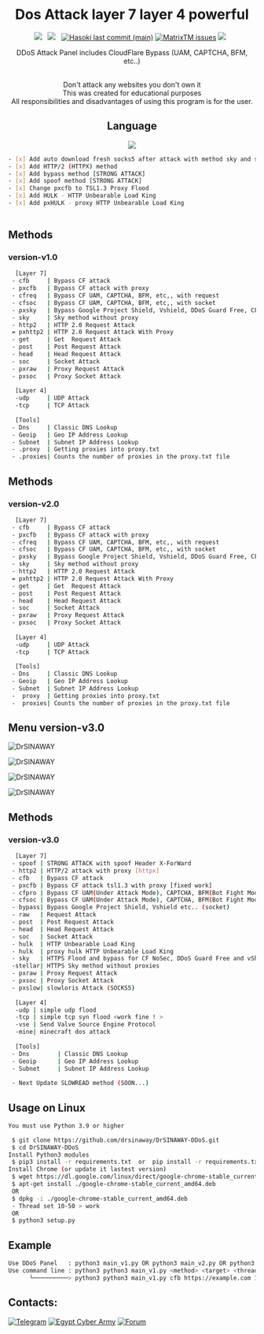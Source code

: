 <div align=center>
 
# Dos Attack layer 7 layer 4 powerful
 <p>
 <img src="https://img.shields.io/github/stars/cutipu/HASOKI?color=%23DF0067&style=for-the-badge"/> &nbsp;
 <img src="https://img.shields.io/github/forks/cutipu/HASOKI?color=%239999FF&style=for-the-badge"/> &nbsp;
  <a href="#"><img alt="Hasoki last commit (main)" src="https://img.shields.io/github/last-commit/cutipu/HASOKI/main?color=green&style=for-the-badge"></a>
 <a href="https://github.com/drsinaway/DrSINAWAY-DDoS/issues"><img alt="MatrixTM issues" src="https://img.shields.io/github/issues/cutipu/HASOKI?color=purple&style=for-the-badge"></a>
   <img src="https://img.shields.io/github/license/cutipu/HASOKI?color=%23E8E8E8&style=for-the-badge"/> &nbsp;
</p>
 
 DDoS Attack Panel includes CloudFlare Bypass (UAM, CAPTCHA, BFM, etc..)<br/><br/>
 
 Don't attack any websites you don't own it<br/>
 This was created for educational purposes<br/>
 All responsibilities and disadvantages of using this program is for the user.
 

## Language</br>

 <img src="https://img.shields.io/badge/Python-FFDD00?style=for-the-badge&logo=python&logoColor=blue"/></br>
</div>

```sh
- [x] Add auto download fresh socks5 after attack with method sky and slowloris
- [x] Add HTTP/2 (HTTPX) method
- [x] Add bypass method [STRONG ATTACK]
- [x] Add spoof method [STRONG ATTACK]
- [x] Change pxcfb to TSL1.3 Proxy Flood 
- [x] Add HULK - HTTP Unbearable Load King
- [x] Add pxHULK - proxy HTTP Unbearable Load King
 
```


## Methods
### version-v1.0
```sh
  [Layer 7]
 - cfb     | Bypass CF attack
 - pxcfb   | Bypass CF attack with proxy
 - cfreq   | Bypass CF UAM, CAPTCHA, BFM, etc,, with request
 - cfsoc   | Bypass CF UAM, CAPTCHA, BFM, etc,, with socket
 - pxsky   | Bypass Google Project Shield, Vshield, DDoS Guard Free, CF NoSec With Proxy
 - sky     | Sky method without proxy
 - http2   | HTTP 2.0 Request Attack 
 = pxhttp2 | HTTP 2.0 Request Attack With Proxy
 - get     | Get  Request Attack
 - post    | Post Request Attack
 - head    | Head Request Attack
 - soc     | Socket Attack
 - pxraw   | Proxy Request Attack
 - pxsoc   | Proxy Socket Attack
 
  [Layer 4]
  -udp     | UDP Attack
  -tcp     | TCP Attack
  
  [Tools]
 - Dns     | Classic DNS Lookup
 - Geoip   | Geo IP Address Lookup
 - Subnet  | Subnet IP Address Lookup
 - .proxy  | Getting proxies into proxy.txt
 - .proxies| Counts the number of proxies in the proxy.txt file
```
## Methods
### version-v2.0
```sh
  [Layer 7]
 - cfb     | Bypass CF attack
 - pxcfb   | Bypass CF attack with proxy
 - cfreq   | Bypass CF UAM, CAPTCHA, BFM, etc,, with request
 - cfsoc   | Bypass CF UAM, CAPTCHA, BFM, etc,, with socket
 - pxsky   | Bypass Google Project Shield, Vshield, DDoS Guard Free, CF NoSec With Proxy
 - sky     | Sky method without proxy
 - http2   | HTTP 2.0 Request Attack 
 = pxhttp2 | HTTP 2.0 Request Attack With Proxy
 - get     | Get  Request Attack
 - post    | Post Request Attack
 - head    | Head Request Attack
 - soc     | Socket Attack
 - pxraw   | Proxy Request Attack
 - pxsoc   | Proxy Socket Attack
 
  [Layer 4]
  -udp     | UDP Attack
  -tcp     | TCP Attack
  
  [Tools]
 - Dns     | Classic DNS Lookup
 - Geoip   | Geo IP Address Lookup
 - Subnet  | Subnet IP Address Lookup
 -  proxy  | Getting proxies into proxy.txt
 -  proxies| Counts the number of proxies in the proxy.txt file
```

## Menu version-v3.0
![DrSINAWAY](https://raw.githubusercontent.com/drsinaway/DDos-Dr.SINAWAY/main/resources/Screenshot%20at%202023-05-10%2014-34-06.png)

![DrSINAWAY](https://raw.githubusercontent.com/drsinaway/DDos-Dr.SINAWAY/main/resources/Screenshot%20at%202023-05-10%2014-34-16.png)

![DrSINAWAY](https://raw.githubusercontent.com/drsinaway/DDos-Dr.SINAWAY/main/resources/Screenshot%20at%202023-05-10%2014-34-25.png)

![DrSINAWAY](https://raw.githubusercontent.com/drsinaway/DDos-Dr.SINAWAY/main/resources/Screenshot%20at%202023-05-10%2014-34-36.png)

## Methods
### version-v3.0
```sh
  [Layer 7]
 - spoof | STRONG ATTACK with spoof Header X-ForWard
 - http2 | HTTP/2 attack with proxy [httpx]
 - cfb   | Bypass CF attack
 - pxcfb | Bypass CF attack tsl1.3 with proxy [fixed work]
 - cfpro | Bypass CF UAM(Under Attack Mode), CAPTCHA, BFM(Bot Fight Mode) etc.. (request)
 - cfsoc | Bypass CF UAM(Under Attack Mode), CAPTCHA, BFM(Bot Fight Mode) etc.. (socket)
 - bypass| Bypass Google Project Shield, Vshield etc.. (socket)
 - raw   | Request Attack
 - post  | Post Request Attack
 - head  | Head Request Attack
 - soc   | Socket Attack
 - hulk  | HTTP Unbearable Load King
 - hulk  | proxy hulk HTTP Unbearable Load King
 - sky   | HTTPS Flood and bypass for CF NoSec, DDoS Guard Free and vShield (SOCKS5)
 -stellar| HTTPS Sky method without proxies
 - pxraw | Proxy Request Attack
 - pxsoc | Proxy Socket Attack
 - pxslow| slowloris Attack (SOCKS5)
 
  [Layer 4]
  -udp | simple udp flood
  -tcp | simple tcp syn flood <work fine ! >
  -vse | Send Valve Source Engine Protocol
  -mine| minecraft dos attack
  
  [Tools]
 - Dns        | Classic DNS Lookup
 - Geoip      | Geo IP Address Lookup
 - Subnet     | Subnet IP Address Lookup
 
 - Next Update SLOWREAD method (SOON...)
```
## Usage on Linux
```sh
You must use Python 3.9 or higher

 $ git clone https://github.com/drsinaway/DrSINAWAY-DDoS.git
 $ cd DrSINAWAY-DDoS
Install Python3 modules
 $ pip3 install -r requirements.txt  or  pip install -r requirements.txt
Install Chrome (or update it lastest version)
 $ wget https://dl.google.com/linux/direct/google-chrome-stable_current_amd64.deb
 $ apt-get install ./google-chrome-stable_current_amd64.deb
 OR
 $ dpkg -i ./google-chrome-stable_current_amd64.deb
 - Thread set 10-50 > work
 OR
 $ python3 setup.py

```
## Example
```sh
Use DDoS Panel   : python3 main_v1.py OR python3 main_v2.py OR python3 main_v3.py
Use command line : python3 python3 main_v1.py <method> <target> <thread> <time>
      └──────────> python3 python3 main_v1.py cfb https://example.com 100 30
```
<!--## Usage on Termux
```sh
$ pkg install x11-repo
$ pkg install unstable-repo
$ pkg update -y
$ pkg upgrade -y

$ pkg install python3
$ pkg install git
$ pkg install wget
$ pkg install rust
$ pip install supertools wheel
$ pip install shutup
$ git clone https://github.com/drsinaway/DrSINAWAY-DDoS.git
$ cd Dos-Attack
$ export CARGO_BUILD_TARGET=aarch64-linux-android && python3 -m pip install cryptography
$ export CARGO_BUILD_TARGET==aarch64-linux-android && python3 -m pip install -r requirements.txt
$ python3 -m pip install httpx[http2]

```
## Example
```sh
Use DDoS Panel   : python3 main_v1.py OR python3 main_v2.py OR python3 main_v3.py
Use command line : python3 python3 main_v1.py <method> <target> <thread> <time>
      └──────────> python3 python3 main_v1.py cfb https://example.com 100 30
```
## Usage on Windows
```sh

Install python - https://www.python.org
Install Git - https://gitforwindows.org 

$ git clone https://github.com/drsinaway/DrSINAWAY-DDoS.git
$ cd Dos-Attack
$ pip install -r requirements.txt

```
## Example
```sh
Use DDoS Panel   : python3 main_v1.py OR python3 main_v2.py OR python3 main_v3.py
Use command line : python3 python3 main_v1.py <method> <target> <thread> <time>
      └──────────> python3 python3 main_v1.py cfb https://example.com 100 30
``` -->

## Contacts:
[![Telegram](https://img.shields.io/badge/-Telegram-blue)](https://telegram.me/drsinaway)
[![Egypt Cyber Army](https://img.shields.io/badge/-Telegram-blue)](https://t.me/egpyt_cyber_army)
[![Forum](https://img.shields.io/badge/-Forum-red)](https://linktr.ee/dr.sinaway)

